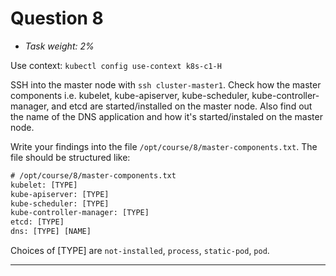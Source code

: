 # Question 8

- *Task weight: 2%*

Use context: `kubectl config use-context k8s-c1-H`

SSH into the master node with `ssh cluster-master1`. Check how the master components i.e. kubelet, kube-apiserver, kube-scheduler, kube-controller-manager, and etcd are started/installed on the master node. Also find out the name of the DNS application and how it's started/instaled on the master node.

Write your findings into the file `/opt/course/8/master-components.txt`. The file should be structured like:

```txt
# /opt/course/8/master-components.txt
kubelet: [TYPE]
kube-apiserver: [TYPE]
kube-scheduler: [TYPE]
kube-controller-manager: [TYPE]
etcd: [TYPE]
dns: [TYPE] [NAME]
```

Choices of [TYPE] are `not-installed`, `process`, `static-pod`, `pod`.

---
